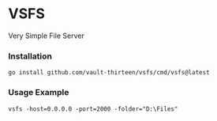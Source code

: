 # VSFS
Very Simple File Server

### Installation
`go install github.com/vault-thirteen/vsfs/cmd/vsfs@latest`

### Usage Example
`vsfs -host=0.0.0.0 -port=2000 -folder="D:\Files"`

